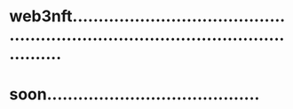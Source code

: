 # web3nft........................................................................................................
# soon.........................................
